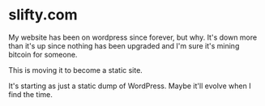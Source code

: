 # slifty.com

My website has been on wordpress since forever, but why.  It's down more than it's up since nothing has been upgraded and I'm sure it's mining bitcoin for someone.

This is moving it to become a static site.

It's starting as just a static dump of WordPress.  Maybe it'll evolve when I find the time.
